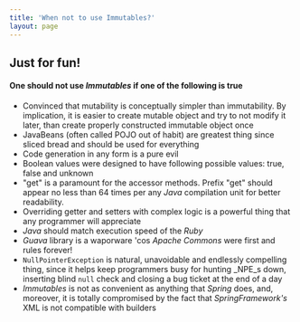 ```yaml
---
title: 'When not to use Immutables?'
layout: page
---
```

## Just for fun!
####  One should not use _Immutables_ if one of the following is true

- Convinced that mutability is conceptually simpler than immutability. By implication, it is
  easier to create mutable object and try to not modify it later, than create properly constructed immutable object once
- JavaBeans (often called POJO out of habit) are greatest thing since sliced bread and should be used for everything
- Code generation in any form is a pure evil
- Boolean values were designed to have following possible values: true, false and unknown
- "get" is a paramount for the accessor methods. Prefix "get" should appear no less than 64 times
  per any _Java_ compilation unit for better readability.
- Overriding getter and setters with complex logic is a powerful thing that any programmer will appreciate
- _Java_ should match execution speed of the _Ruby_
- _Guava_ library is a waporware 'cos _Apache Commons_ were first and rules forever!
- `NullPointerException` is natural, unavoidable and endlessly compelling thing, since it helps keep
  programmers busy for hunting _NPE_s down, inserting blind `null` check
  and closing a bug ticket at the end of a day
- _Immutables_ is not as convenient as anything that _Spring_ does, and, moreover,
  it is totally compromised by the fact that _SpringFramework's_ XML is not compatible with builders
